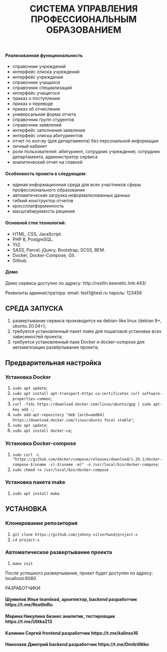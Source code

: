 <p align="center">
    <h1 align="center">СИСТЕМА УПРАВЛЕНИЯ ПРОФЕССИОНАЛЬНЫМ ОБРАЗОВАНИЕМ</h1>
    <br>
</p>

<h4>Реализованная функциональность</h4>
<ul>
	<li>справочник учреждений</li>
	<li>интерфейс списка учреждений</li>
	<li>интерфейс учреждения</li>
	<li>справочник учащихся</li>
	<li>справочник специализаций</li>
	<li>интерфейс учащегося</li>
	<li>приказ о поступлении</li>
	<li>приказ о переводе</li>
	<li>приказ об отчислении</li>
	<li>универсальная форма отчета</li>
	<li>справочник групп студентов</li>
	<li>справочник заявлений</li>
	<li>интерфейс заполнения заявления</li>
	<li>интерфейс списка абитуриентов</li>
	<li>отчет по кол-ву (для департамента) без персональной информации</li>
	<li>личный кабинет</li>
	<li>роли пользователей: абитуриент, сотрудник учреждения, сотрудник департамента, администратор сервиса</li>
	<li>аналитический отчет на главной</li>
</ul> 

<h4>Особенность проекта в следующем:</h4>
<ul>
	<li>единая информационная среда для всех участников сферы профессионального образования</li>
	<li>автоматическая загрузка неформализованных данных</li>
	<li>гибкий конструктор отчетов</li>
	<li>кроссплатформенность</li>
	<li>масштабируемость решения</li>
</ul>
 
<h4>Основной стек технологий:</h4>
<ul>
	<li>HTML, CSS, JavaScript.</li>
	<li>PHP 8, PostgreSQL.</li>
	<li>Yii2.</li>
  	<li>SASS, Parcel, jQuery, Bootstrap, SCSS, BEM.</li>
	<li>Docker, Docker-Compose, Git.</li>
	<li>Github.</li>
 </ul>
 
<h4>Демо</h4>
<p>Демо сервиса доступно по адресу: http://restlin.keenetic.link:443/ </p>
<p>Реквизиты администратора: email: test1@test.ru пароль: 123456</p>

СРЕДА ЗАПУСКА
------------
1) развертывание сервиса производится на debian-like linux (debian 9+, ubuntu 20.04+);
2) требуется установленный пакет make для пошаговой установки всех зависимостей проекта;
3) требуется установленный паке Docker и docker-compose для автоматизации развёртывания проекта;


Предварительная настройка
------------
### Установка Docker
1) `sudo apt update`;
2) `sudo apt install apt-transport-https ca-certificates curl software-properties-common`;
3) `curl -fsSL https://download.docker.com/linux/ubuntu/gpg | sudo apt-key add -`;
4) `sudo add-apt-repository "deb [arch=amd64] https://download.docker.com/linux/ubuntu focal stable"`;
5) `sudo apt update`;
6) `sudo apt install docker-ce`;
### Установка Docker-compose
1) `sudo curl -L "https://github.com/docker/compose/releases/download/1.29.1/docker-compose-$(uname -s)-$(uname -m)" -o /usr/local/bin/docker-compose`;
2) `sudo chmod +x /usr/local/bin/docker-compose`
### Установка пакета make
1) `sudo apt install make`

УСТАНОВКА
------------
### Клонирование репозитория
1) `git clone https://github.com/johnny-silverhand/project-x`
2) `cd project-x`
### Автоматическое развертывание проекта
1) `make init`

После успешного развертывания, проект будет доступен по адресу: localhost:8080

РАЗРАБОТЧИКИ

<h4>Шумилов Илья teamlead, архитектор, backend разработчик https://t.me/RestlinRu </h4>
<h4>Марина Никулина бизнес аналитик, тестировщик https://t.me/Ulitka213 </h4>
<h4>Калинин Сергей frontend разработчик https://t.me/kalinss16 </h4>
<h4>Николаев Дмитрий backend разработчик https://t.me/DmitriiNiko </h4>
